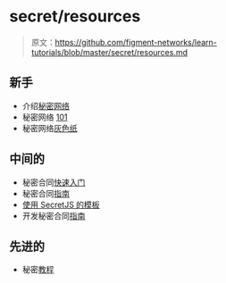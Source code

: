 # secret/resources

> 原文：<https://github.com/figment-networks/learn-tutorials/blob/master/secret/resources.md>

## 新手

*   介绍[秘密网络](https://scrt.network/blog/introducing-secret-network)
*   秘密网络 [101](https://build.scrt.network/overview.html)
*   秘密网络[灰色纸](https://scrt.network/graypaper)

## 中间的

*   秘密合同[快速入门](https://build.scrt.network/dev/quickstart.html)
*   秘密合同[指南](https://github.com/enigmampc/secret-contracts-guide)
*   [使用 SecretJS 的模板](https://github.com/enigmampc/SecretJS-Templates)
*   开发秘密合同[指南](https://build.scrt.network/dev/developing-secret-contracts.html#ides)

## 先进的

*   秘密[教程](https://build.scrt.network/dev/tutorials.html#tutorial-developing-your-first-secret-contract)